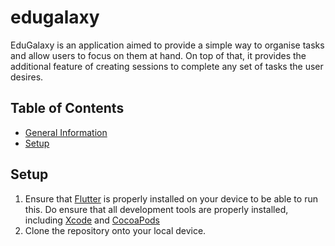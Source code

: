 # edugalaxy

EduGalaxy is an application aimed to provide a simple way to organise tasks and allow users to focus on them at hand. On top of that, it provides the additional feature of creating sessions to complete any set of tasks the user desires.

## Table of Contents

- [General Information](#general-information)
- [Setup](#setup)

## Setup

1. Ensure that [Flutter](https://docs.flutter.dev/get-started/install) is properly installed on your device to be able to run this. Do ensure that all development tools are properly installed, including [Xcode](https://developer.apple.com/xcode/) and [CocoaPods](https://cocoapods.org/)
2. Clone the repository onto your local device.

